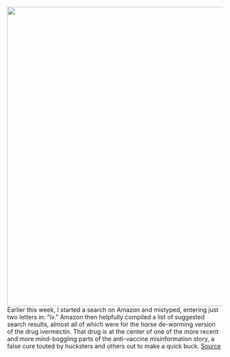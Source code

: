 <img src='https://cdn.vox-cdn.com/thumbor/yzBQQDw15AYsCoXVUnd9fipAYGg=/0x0:2040x1360/1200x800/filters:focal(857x517:1183x843)/cdn.vox-cdn.com/uploads/chorus_image/image/69801616/acastro_181114_1777_amazon_hq2_0007.5.jpg' width='700px' /><br/>
Earlier this week, I started a search on Amazon and mistyped, entering just two letters in: “iv.” Amazon then helpfully compiled a list of suggested search results, almost all of which were for the horse de-worming version of the drug ivermectin. That drug is at the center of one of the more recent and more mind-boggling parts of the anti-vaccine misinformation story, a false cure touted by hucksters and others out to make a quick buck.
<a href='https://www.theverge.com/2021/9/1/22651653/amazon-ivermectin-misinformation-autocomplete'> Source <a/>